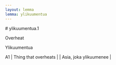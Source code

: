 ```yaml
---
layout: lemma
lemma: ylikuumentua
---
```


<div class="sense">
# <span class="sensename">ylikuumentua.1</span>

<span class="description">Overheat</span>

<span class="description">Ylikuumentua</span>

A1 | Thing that overheats |   | Asia, joka ylikuumenee |  

</div>

